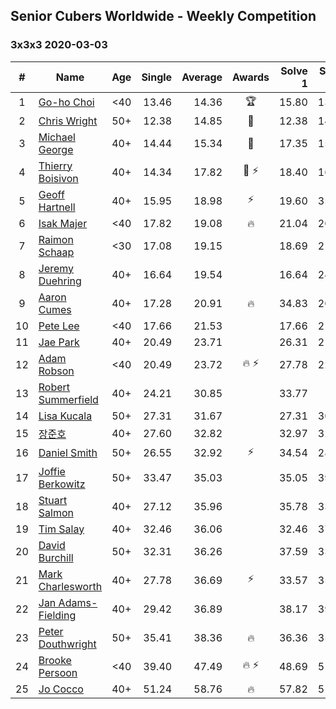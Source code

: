## Senior Cubers Worldwide - Weekly Competition
### 3x3x3 2020-03-03

| # | Name | Age | Single | Average | Awards | Solve 1 | Solve 2 | Solve 3 | Solve 4 | Solve 5 | Video |
| :--: | -- | :--: | --: | --: | :--: | --: | --: | --: | --: | --: | :-- |
| 1 | [Go-ho Choi](../persons/go-ho_choi.md) | <40 | 13.46 | 14.36 | 🏆 | 15.80 | 13.46 | 13.75 | 14.74 | 14.59 | [Link](https://www.facebook.com/events/241721610185997/permalink/244320969926061/) |
| 2 | [Chris Wright](../persons/chris_wright.md) | 50+ | 12.38 | 14.85 | 🥇 | 12.38 | 14.87 | 14.57 | 19.16 | 15.11 | [Link](https://www.facebook.com/events/241721610185997/permalink/243063123385179/) |
| 3 | [Michael George](../persons/michael_george.md) | 40+ | 14.44 | 15.34 | 🥈 | 17.35 | 15.41 | 15.52 | 15.10 | 14.44 | [Link](https://www.facebook.com/events/241721610185997/permalink/241838836840941/) |
| 4 | [Thierry Boisivon](../persons/thierry_boisivon.md) | 40+ | 14.34 | 17.82 | 🥉 ⚡ | 18.40 | 16.52 | 18.55 | 26.86 | 14.34 | [Link](https://www.facebook.com/events/241721610185997/permalink/243308193360672/) |
| 5 | [Geoff Hartnell](../persons/geoff_hartnell.md) | 40+ | 15.95 | 18.98 | ⚡ | 19.60 | 35.76 | 17.37 | 19.96 | 15.95 | [Link](https://www.facebook.com/events/241721610185997/permalink/242568600101298/) |
| 6 | [Isak Majer](../persons/isak_majer.md) | <40 | 17.82 | 19.08 | 🔥 | 21.04 | 20.84 | 17.93 | 18.47 | 17.82 | [Link](https://www.facebook.com/events/241721610185997/permalink/244931956531629/) |
| 7 | [Raimon Schaap](../persons/raimon_schaap.md) | <30 | 17.08 | 19.15 |  | 18.69 | 21.19 | 17.08 | 18.10 | 20.65 | [Link](https://www.facebook.com/events/241721610185997/permalink/243001870057971/) |
| 8 | [Jeremy Duehring](../persons/jeremy_duehring.md) | 40+ | 16.64 | 19.54 |  | 16.64 | 24.25 | 19.36 | 21.64 | 17.61 | [Link](https://www.facebook.com/events/241721610185997/permalink/242044080153750/) |
| 9 | [Aaron Cumes](../persons/aaron_cumes.md) | 40+ | 17.28 | 20.91 | 🔥 | 34.83 | 20.85 | 22.93 | 18.96 | 17.28 | [Link](https://www.facebook.com/events/241721610185997/permalink/243569486667876/) |
| 10 | [Pete Lee](../persons/pete_lee.md) | <40 | 17.66 | 21.53 |  | 17.66 | 21.27 | 21.34 | 22.00 | 23.21 | [Link](https://www.facebook.com/events/241721610185997/permalink/245031166521708/) |
| 11 | [Jae Park](../persons/jae_park.md) | 40+ | 20.49 | 23.71 |  | 26.31 | 21.92 | 25.03 | 20.49 | 24.17 | [Link](https://www.facebook.com/events/241721610185997/permalink/242049530153205/) |
| 12 | [Adam Robson](../persons/adam_robson.md) | <40 | 20.49 | 23.72 | 🔥 ⚡ | 27.78 | 22.56 | 27.17 | 21.42 | 20.49 | [Link](https://www.facebook.com/events/241721610185997/permalink/244428349915323/) |
| 13 | [Robert Summerfield](../persons/robert_summerfield.md) | 40+ | 24.21 | 30.85 |  | 33.77 | DNF | 28.58 | 24.21 | 30.23 | [Link](https://www.facebook.com/events/241721610185997/permalink/245527363138755/) |
| 14 | [Lisa Kucala](../persons/lisa_kucala.md) | 50+ | 27.31 | 31.67 |  | 27.31 | 30.74 | 35.99 | 32.57 | 31.70 | [Link](https://www.facebook.com/events/241721610185997/permalink/245712919786866/) |
| 15 | [장준호](../persons/장준호.md) | 40+ | 27.60 | 32.82 |  | 32.97 | 32.96 | 32.54 | 27.60 | 33.23 | [Link](https://www.facebook.com/events/241721610185997/permalink/243492503342241/) |
| 16 | [Daniel Smith](../persons/daniel_smith.md) | 50+ | 26.55 | 32.92 | ⚡ | 34.54 | 28.03 | 36.20 | 42.27 | 26.55 | [Link](https://www.facebook.com/events/241721610185997/permalink/245814266443398/) |
| 17 | [Joffie Berkowitz](../persons/joffie_berkowitz.md) | 50+ | 33.47 | 35.03 |  | 35.05 | 39.05 | 34.71 | 33.47 | 35.31 | [Link](https://www.facebook.com/events/241721610185997/permalink/245812576443567/) |
| 18 | [Stuart Salmon](../persons/stuart_salmon.md) | 40+ | 27.12 | 35.96 |  | 35.78 | 33.58 | 40.12 | 38.51 | 27.12 | [Link](https://www.facebook.com/events/241721610185997/permalink/243337186691106/) |
| 19 | [Tim Salay](../persons/tim_salay.md) | 40+ | 32.46 | 36.06 |  | 32.46 | 37.63 | 49.02 | 33.27 | 37.29 | [Link](https://www.facebook.com/events/241721610185997/permalink/242622543429237/) |
| 20 | [David Burchill](../persons/david_burchill.md) | 50+ | 32.31 | 36.26 |  | 37.59 | 33.98 | 37.21 | 41.18 | 32.31 | [Link](https://www.facebook.com/events/241721610185997/permalink/245711369787021/) |
| 21 | [Mark Charlesworth](../persons/mark_charlesworth.md) | 40+ | 27.78 | 36.69 | ⚡ | 33.57 | 35.60 | 40.89 | 48.79 | 27.78 | [Link](https://www.facebook.com/events/241721610185997/permalink/245500929808065/) |
| 22 | [Jan Adams-Fielding](../persons/jan_adams-fielding.md) | 40+ | 29.42 | 36.89 |  | 38.17 | 39.08 | 33.41 | DNF | 29.42 | [Link](https://www.facebook.com/events/241721610185997/permalink/245183386506486/) |
| 23 | [Peter Douthwright](../persons/peter_douthwright.md) | 50+ | 35.41 | 38.36 | 🔥 | 36.36 | 35.41 | 39.35 | 39.38 | 46.28 | [Link](https://www.facebook.com/events/241721610185997/permalink/245440153147476/) |
| 24 | [Brooke Persoon](../persons/brooke_persoon.md) | <40 | 39.40 | 47.49 | 🔥 ⚡ | 48.69 | 51.48 | 42.29 | 39.40 | 1:07.32 | [Link](https://www.facebook.com/events/241721610185997/permalink/245749193116572/) |
| 25 | [Jo Cocco](../persons/jo_cocco.md) | 40+ | 51.24 | 58.76 | 🔥 | 57.82 | 51.24 | 1:03.61 | 1:30.63 | 54.84 | [Link](https://www.facebook.com/events/241721610185997/permalink/245802506444574/) |

<!-- Global site tag (gtag.js) - Google Analytics -->
<script async src="https://www.googletagmanager.com/gtag/js?id=UA-86348435-3"></script>
<script>window.dataLayer = window.dataLayer || []; function gtag() {dataLayer.push(arguments);} gtag('js', new Date()); gtag('config', 'UA-86348435-3');</script>
